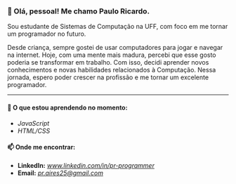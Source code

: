 ### 👋 Olá, pessoal! Me chamo Paulo Ricardo.

<p>Sou estudante de Sistemas de Computação na UFF, com foco em me tornar um programador no futuro.</p>

Desde criança, sempre gostei de usar computadores para jogar e navegar na internet. Hoje, com uma mente mais madura, percebi que esse gosto poderia se transformar em trabalho. Com isso, decidi aprender novos conhecimentos e novas habilidades relacionados à Computação. Nessa jornada, espero poder crescer na profissão e me tornar um excelente programador.

---

#### 🌱 O que estou aprendendo no momento:
* *JavaScript*
* *HTML/CSS*

#### 📫 Onde me encontrar:
* **LinkedIn:** *www.linkedin.com/in/pr-programmer*
* **Email:** *pr.aires25@gmail.com*

